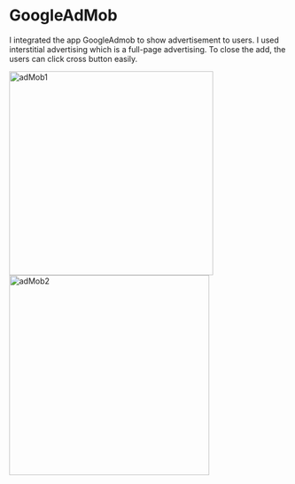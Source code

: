 # GoogleAdMob
I integrated the app GoogleAdmob to show advertisement to users. I used interstitial advertising which is a full-page advertising. To close the add, the users can click cross button easily. 

<img width="368" alt="adMob1" src="https://user-images.githubusercontent.com/92036779/193471414-ea5c1438-6989-4720-8eaf-a6a4b4c0555e.png">
<img width="361" alt="adMob2" src="https://user-images.githubusercontent.com/92036779/193471419-d87585af-750a-4d17-8c06-15f0aa9935d8.png">
